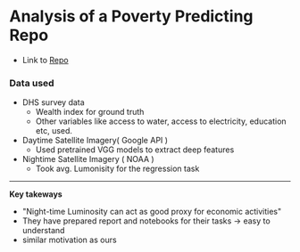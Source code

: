 # Analysis of a Poverty Predicting Repo

* Link to [Repo](https://github.com/cyuancheng/Predicting_Poverty)

### Data used
* DHS survey data 
    - Wealth index for ground truth
    - Other variables like access to water, access to electricity, education etc, used.
* Daytime Satellite Imagery( Google API )
    - Used pretrained VGG models to extract deep features
* Nightime Satellite Imagery ( NOAA )
    - Took avg. Lumonisity for the regression task
---

**Key takeways** 
* "Night-time Luminosity can act as good proxy for economic activities"
* They have prepared report and notebooks for their tasks -> easy to understand
* similar motivation as ours

